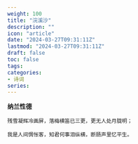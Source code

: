 ```yaml
---
weight: 100
title: "浣溪沙"
description: ""
icon: "article"
date: "2024-03-27T09:31:11Z"
lastmod: "2024-03-27T09:31:11Z"
draft: false
toc: false
tags:
categories:
- 诗词
series:
---
```


**纳兰性德**

```
残雪凝辉冷画屏，落梅横笛已三更，更无人处月胧明；

我是人间惆怅客，知君何事泪纵横，断肠声里忆平生。
```
